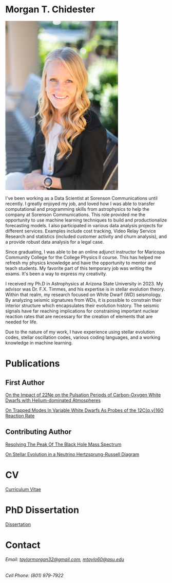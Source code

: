 # Morgan T. Chidester
[comment]: # " test<img src=./Morgan_headshot2.jpg alt=headshot width=400/>"

![pic](./Morgan_headshot2.jpg)

I've been working as a Data Scientist at Sorenson Communications until recently.  I greatly enjoyed my job, and loved how I was able to transfer computational and programming skills from astrophysics to help the company at Sorenson Communications.  This role provided me the opportunity to use machine learning techniques to build and productionalize forecasting models.  I also participated in various data analysis projects for different services.  Examples include cost tracking, Video Relay Service Research and statistics (included customer activity and churn analysis), and a provide robust data analysis for a legal case. 

Since graduating, I was able to be an online adjunct instructor for Maricopa Community College for the College Physics II course.  This has helped me refresh my physics knowledge and have the opportunity to mentor and teach students.  My favorite part of this temporary job was writing the exams.  It's been a way to express my creativity.


I received my Ph.D in Astrophysics at Arizona State University in 2023.
My advisor was Dr. F.X. Timmes, and his expertise is in stellar evolution theory.  Within that realm, my research focused on White Dwarf (WD) seismology. 
By analyzing seismic signatures from WDs, it is possible to constrain their interior structure which encapsulates their evolution history.  The seismic signals have far reaching implications for constraining important nuclear reaction rates that are necessary for the creation of elements that are needed for life.

Due to the nature of my work, I have experience using stellar evolution codes, stellar oscillation codes, various coding languages, and a working knowledge in machine learning.


# Publications
## First Author

[On the Impact of 22Ne on the Pulsation Periods of Carbon-Oxygen White Dwarfs with Helium-dominated Atmospheres](https://ui.adsabs.harvard.edu/abs/2021ApJ...910...24C/abstract)

[On Trapped Modes In Variable White Dwarfs As Probes of the 12C(α,γ)16O Reaction Rate](https://ui.adsabs.harvard.edu/abs/2022AAS...24041505C/abstract)

## Contributing Author
[Resolving The Peak Of The Black Hole Mass Spectrum
](https://ui.adsabs.harvard.edu/abs/2022arXiv220809624F/abstract)

[On Stellar Evolution in a Neutrino Hertzsprung-Russell Diagram](https://ui.adsabs.harvard.edu/abs/2020ApJ...893..133F/abstract)

# CV
[Curriculum Vitae](./Morgan_T_Chidester_CV_Fall_2022.pdf)

# PhD Dissertation
[Dissertation](./Chidester_dissertation_2023_revised.pdf)
# Contact
[color:purple]: {Email:} 

###### Email: taylormorgan32@gmail.com, mtaylo60@asu.edu

###### Cell Phone: (801) 979-7922
